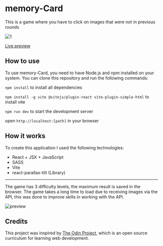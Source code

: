 # memory-Card

This is a game where you have to click on images that were not in previous rounds

![1](https://github.com/Kotovar/memory-Card/assets/77914431/bcfb3b61-0a3a-4660-91f8-4da02c26afdf)

[Live preview]()

## How to use

To use memory-Card, you need to have Node.js and npm installed on your system. You can clone this repository and run the following commands:

`npm install` to install all dependencies

`npm install -g vite @vitejs/plugin-react vite-plugin-simple-html` to install vite

`npm run dev` to start the development server

open `http://localhost:[path]` in your browser

## How it works

To create this application I used the following technologies:

- React + JSX + JavaScript
- SASS
- Vite
- react-parallax-tilt (Library)

---

The game has 3 difficulty levels, the maximum result is saved in the browser. The game takes a long time to load due to receiving images via the API, this was done to improve skills in working with the API.

![preview](https://github.com/Kotovar/memory-Card/assets/77914431/010d2634-c708-4c3e-a763-58ecb6323155)

## Credits

This project was inspired by [The Odin Project](https://www.theodinproject.com/lessons/node-path-react-new-memory-card), which is an open source curriculum for learning web development.
